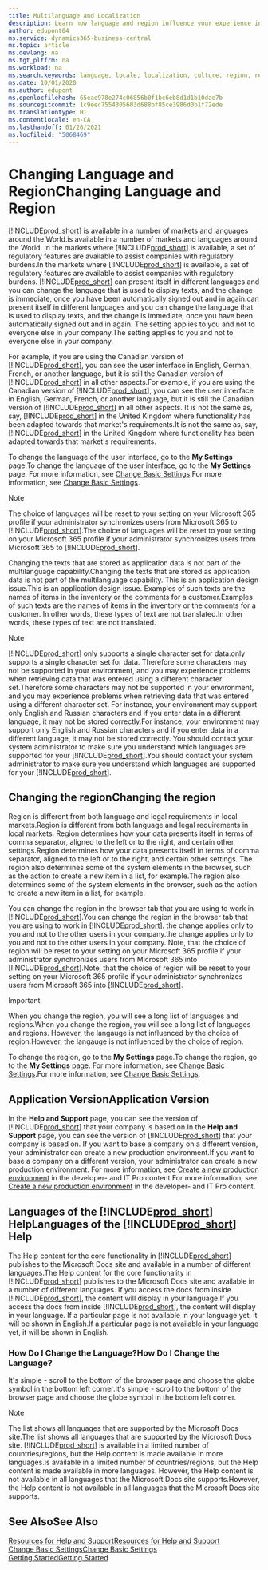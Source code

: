 ```yaml
---
title: Multilanguage and Localization
description: Learn how language and region influence your experience in Business Central. Change the language of the user interface in My Settings.
author: edupont04
ms.service: dynamics365-business-central
ms.topic: article
ms.devlang: na
ms.tgt_pltfrm: na
ms.workload: na
ms.search.keywords: language, locale, localization, culture, region, regional settings
ms.date: 10/01/2020
ms.author: edupont
ms.openlocfilehash: 65eae978e274c06856b0f1bc6eb8d1d1b10dae7b
ms.sourcegitcommit: 1c9eec7554305603d688bf85ce3986d0b1f72ede
ms.translationtype: HT
ms.contentlocale: en-CA
ms.lasthandoff: 01/26/2021
ms.locfileid: "5068469"
---
```

# <a name="changing-language-and-region"></a><span data-ttu-id="c8e92-104">Changing Language and Region</span><span class="sxs-lookup"><span data-stu-id="c8e92-104">Changing Language and Region</span></span>

[!INCLUDE[prod_short](includes/prod_short.md)] <span data-ttu-id="c8e92-105">is available in a number of markets and languages around the World.</span><span class="sxs-lookup"><span data-stu-id="c8e92-105">is available in a number of markets and languages around the World.</span></span> <span data-ttu-id="c8e92-106">In the markets where [!INCLUDE[prod_short](includes/prod_short.md)] is available, a set of regulatory features are available to assist companies with regulatory burdens.</span><span class="sxs-lookup"><span data-stu-id="c8e92-106">In the markets where [!INCLUDE[prod_short](includes/prod_short.md)] is available, a set of regulatory features are available to assist companies with regulatory burdens.</span></span> [!INCLUDE[prod_short](includes/prod_short.md)] <span data-ttu-id="c8e92-107">can present itself in different languages and you can change the language that is used to display texts, and the change is immediate, once you have been automatically signed out and in again.</span><span class="sxs-lookup"><span data-stu-id="c8e92-107">can present itself in different languages and you can change the language that is used to display texts, and the change is immediate, once you have been automatically signed out and in again.</span></span> <span data-ttu-id="c8e92-108">The setting applies to you and not to everyone else in your company.</span><span class="sxs-lookup"><span data-stu-id="c8e92-108">The setting applies to you and not to everyone else in your company.</span></span>  

<span data-ttu-id="c8e92-109">For example, if you are using the Canadian version of [!INCLUDE[prod_short](includes/prod_short.md)], you can see the user interface in English, German, French, or another language, but it is still the Canadian version of [!INCLUDE[prod_short](includes/prod_short.md)] in all other aspects.</span><span class="sxs-lookup"><span data-stu-id="c8e92-109">For example, if you are using the Canadian version of [!INCLUDE[prod_short](includes/prod_short.md)], you can see the user interface in English, German, French, or another language, but it is still the Canadian version of [!INCLUDE[prod_short](includes/prod_short.md)] in all other aspects.</span></span> <span data-ttu-id="c8e92-110">It is not the same as, say, [!INCLUDE[prod_short](includes/prod_short.md)] in the United Kingdom where functionality has been adapted towards that market's requirements.</span><span class="sxs-lookup"><span data-stu-id="c8e92-110">It is not the same as, say, [!INCLUDE[prod_short](includes/prod_short.md)] in the United Kingdom where functionality has been adapted towards that market's requirements.</span></span>  

<span data-ttu-id="c8e92-111">To change the language of the user interface, go to the **My Settings** page.</span><span class="sxs-lookup"><span data-stu-id="c8e92-111">To change the language of the user interface, go to the **My Settings** page.</span></span> <span data-ttu-id="c8e92-112">For more information, see [Change Basic Settings](ui-change-basic-settings.md#language).</span><span class="sxs-lookup"><span data-stu-id="c8e92-112">For more information, see [Change Basic Settings](ui-change-basic-settings.md#language).</span></span> 

> [!NOTE]  
> <span data-ttu-id="c8e92-113">The choice of languages will be reset to your setting on your Microsoft 365 profile if your administrator synchronizes users from Microsoft 365 to [!INCLUDE[prod_short](includes/prod_short.md)].</span><span class="sxs-lookup"><span data-stu-id="c8e92-113">The choice of languages will be reset to your setting on your Microsoft 365 profile if your administrator synchronizes users from Microsoft 365 to [!INCLUDE[prod_short](includes/prod_short.md)].</span></span>

<span data-ttu-id="c8e92-114">Changing the texts that are stored as application data is not part of the multilanguage capability.</span><span class="sxs-lookup"><span data-stu-id="c8e92-114">Changing the texts that are stored as application data is not part of the multilanguage capability.</span></span> <span data-ttu-id="c8e92-115">This is an application design issue.</span><span class="sxs-lookup"><span data-stu-id="c8e92-115">This is an application design issue.</span></span> <span data-ttu-id="c8e92-116">Examples of such texts are the names of items in the inventory or the comments for a customer.</span><span class="sxs-lookup"><span data-stu-id="c8e92-116">Examples of such texts are the names of items in the inventory or the comments for a customer.</span></span> <span data-ttu-id="c8e92-117">In other words, these types of text are not translated.</span><span class="sxs-lookup"><span data-stu-id="c8e92-117">In other words, these types of text are not translated.</span></span>  

> [!NOTE]  
> [!INCLUDE[prod_short](includes/prod_short.md)] <span data-ttu-id="c8e92-118">only supports a single character set for data.</span><span class="sxs-lookup"><span data-stu-id="c8e92-118">only supports a single character set for data.</span></span> <span data-ttu-id="c8e92-119">Therefore some characters may not be supported in your environment, and you may experience problems when retrieving data that was entered using a different character set.</span><span class="sxs-lookup"><span data-stu-id="c8e92-119">Therefore some characters may not be supported in your environment, and you may experience problems when retrieving data that was entered using a different character set.</span></span> <span data-ttu-id="c8e92-120">For instance, your environment may support only English and Russian characters and if you enter data in a different language, it may not be stored correctly.</span><span class="sxs-lookup"><span data-stu-id="c8e92-120">For instance, your environment may support only English and Russian characters and if you enter data in a different language, it may not be stored correctly.</span></span> <span data-ttu-id="c8e92-121">You should contact your system administrator to make sure you understand which languages are supported for your [!INCLUDE[prod_short](includes/prod_short.md)].</span><span class="sxs-lookup"><span data-stu-id="c8e92-121">You should contact your system administrator to make sure you understand which languages are supported for your [!INCLUDE[prod_short](includes/prod_short.md)].</span></span>  

## <a name="changing-the-region"></a><span data-ttu-id="c8e92-122">Changing the region</span><span class="sxs-lookup"><span data-stu-id="c8e92-122">Changing the region</span></span>
<span data-ttu-id="c8e92-123">Region is different from both language and legal requirements in local markets.</span><span class="sxs-lookup"><span data-stu-id="c8e92-123">Region is different from both language and legal requirements in local markets.</span></span> <span data-ttu-id="c8e92-124">Region determines how your data presents itself in terms of comma separator, aligned to the left or to the right, and certain other settings.</span><span class="sxs-lookup"><span data-stu-id="c8e92-124">Region determines how your data presents itself in terms of comma separator, aligned to the left or to the right, and certain other settings.</span></span> <span data-ttu-id="c8e92-125">The region also determines some of the system elements in the browser, such as the action to create a new item in a list, for example.</span><span class="sxs-lookup"><span data-stu-id="c8e92-125">The region also determines some of the system elements in the browser, such as the action to create a new item in a list, for example.</span></span>  

<span data-ttu-id="c8e92-126">You can change the region in the browser tab that you are using to work in [!INCLUDE[prod_short](includes/prod_short.md)].</span><span class="sxs-lookup"><span data-stu-id="c8e92-126">You can change the region in the browser tab that you are using to work in [!INCLUDE[prod_short](includes/prod_short.md)].</span></span> <span data-ttu-id="c8e92-127">the change applies only to you and not to the other users in your company.</span><span class="sxs-lookup"><span data-stu-id="c8e92-127">the change applies only to you and not to the other users in your company.</span></span>  <span data-ttu-id="c8e92-128">Note, that the choice of region will be reset to your setting on your Microsoft 365 profile if your administrator synchronizes users from Microsoft 365 into [!INCLUDE[prod_short](includes/prod_short.md)].</span><span class="sxs-lookup"><span data-stu-id="c8e92-128">Note, that the choice of region will be reset to your setting on your Microsoft 365 profile if your administrator synchronizes users from Microsoft 365 into [!INCLUDE[prod_short](includes/prod_short.md)].</span></span>

> [!IMPORTANT]  
>  <span data-ttu-id="c8e92-129">When you change the region, you will see a long list of languages and regions.</span><span class="sxs-lookup"><span data-stu-id="c8e92-129">When you change the region, you will see a long list of languages and regions.</span></span> <span data-ttu-id="c8e92-130">However, the langauge is not influenced by the choice of region.</span><span class="sxs-lookup"><span data-stu-id="c8e92-130">However, the langauge is not influenced by the choice of region.</span></span>  

<span data-ttu-id="c8e92-131">To change the region, go to the **My Settings** page.</span><span class="sxs-lookup"><span data-stu-id="c8e92-131">To change the region, go to the **My Settings** page.</span></span> <span data-ttu-id="c8e92-132">For more information, see [Change Basic Settings](ui-change-basic-settings.md).</span><span class="sxs-lookup"><span data-stu-id="c8e92-132">For more information, see [Change Basic Settings](ui-change-basic-settings.md).</span></span>  

## <a name="application-version"></a><span data-ttu-id="c8e92-133">Application Version</span><span class="sxs-lookup"><span data-stu-id="c8e92-133">Application Version</span></span>

<span data-ttu-id="c8e92-134">In the **Help and Support** page, you can see the version of [!INCLUDE[prod_short](includes/prod_short.md)] that your company is based on.</span><span class="sxs-lookup"><span data-stu-id="c8e92-134">In the **Help and Support** page, you can see the version of [!INCLUDE[prod_short](includes/prod_short.md)] that your company is based on.</span></span> <span data-ttu-id="c8e92-135">If you want to base a company on a different version, your administrator can create a new production environment.</span><span class="sxs-lookup"><span data-stu-id="c8e92-135">If you want to base a company on a different version, your administrator can create a new production environment.</span></span> <span data-ttu-id="c8e92-136">For more information, see [Create a new production environment](/dynamics365/business-central/dev-itpro/administration/tenant-admin-center-environments#create-a-new-production-environment) in the developer- and IT Pro content.</span><span class="sxs-lookup"><span data-stu-id="c8e92-136">For more information, see [Create a new production environment](/dynamics365/business-central/dev-itpro/administration/tenant-admin-center-environments#create-a-new-production-environment) in the developer- and IT Pro content.</span></span>  

## <a name="languages-of-the-prod_short-help"></a><span data-ttu-id="c8e92-137">Languages of the [!INCLUDE[prod_short](includes/prod_short.md)] Help</span><span class="sxs-lookup"><span data-stu-id="c8e92-137">Languages of the [!INCLUDE[prod_short](includes/prod_short.md)] Help</span></span>
<span data-ttu-id="c8e92-138">The Help content for the core functionality in [!INCLUDE[prod_short](includes/prod_short.md)] publishes to the Microsoft Docs site and available in a number of different languages.</span><span class="sxs-lookup"><span data-stu-id="c8e92-138">The Help content for the core functionality in [!INCLUDE[prod_short](includes/prod_short.md)] publishes to the Microsoft Docs site and available in a number of different languages.</span></span> <span data-ttu-id="c8e92-139">If you access the docs from inside [!INCLUDE[prod_short](includes/prod_short.md)], the content will display in your language.</span><span class="sxs-lookup"><span data-stu-id="c8e92-139">If you access the docs from inside [!INCLUDE[prod_short](includes/prod_short.md)], the content will display in your language.</span></span> <span data-ttu-id="c8e92-140">If a particular page is not available in your language yet, it will be shown in English.</span><span class="sxs-lookup"><span data-stu-id="c8e92-140">If a particular page is not available in your language yet, it will be shown in English.</span></span>

### <a name="how-do-i-change-the-language"></a><span data-ttu-id="c8e92-141">How Do I Change the Language?</span><span class="sxs-lookup"><span data-stu-id="c8e92-141">How Do I Change the Language?</span></span>
<span data-ttu-id="c8e92-142">It's simple - scroll to the bottom of the browser page and choose the globe symbol in the bottom left corner.</span><span class="sxs-lookup"><span data-stu-id="c8e92-142">It's simple - scroll to the bottom of the browser page and choose the globe symbol in the bottom left corner.</span></span>

> [!NOTE]  
> <span data-ttu-id="c8e92-143">The list shows all languages that are supported by the Microsoft Docs site.</span><span class="sxs-lookup"><span data-stu-id="c8e92-143">The list shows all languages that are supported by the Microsoft Docs site.</span></span> [!INCLUDE[prod_short](includes/prod_short.md)] <span data-ttu-id="c8e92-144">is available in a limited number of countries/regions, but the Help content is made available in more languages.</span><span class="sxs-lookup"><span data-stu-id="c8e92-144">is available in a limited number of countries/regions, but the Help content is made available in more languages.</span></span> <span data-ttu-id="c8e92-145">However, the Help content is not available in all languages that the Microsoft Docs site supports.</span><span class="sxs-lookup"><span data-stu-id="c8e92-145">However, the Help content is not available in all languages that the Microsoft Docs site supports.</span></span>

## <a name="see-also"></a><span data-ttu-id="c8e92-146">See Also</span><span class="sxs-lookup"><span data-stu-id="c8e92-146">See Also</span></span>

[<span data-ttu-id="c8e92-147">Resources for Help and Support</span><span class="sxs-lookup"><span data-stu-id="c8e92-147">Resources for Help and Support</span></span>](product-help-and-support.md)  
[<span data-ttu-id="c8e92-148">Change Basic Settings</span><span class="sxs-lookup"><span data-stu-id="c8e92-148">Change Basic Settings</span></span>](ui-change-basic-settings.md)  
[<span data-ttu-id="c8e92-149">Getting Started</span><span class="sxs-lookup"><span data-stu-id="c8e92-149">Getting Started</span></span>](product-get-started.md)  
